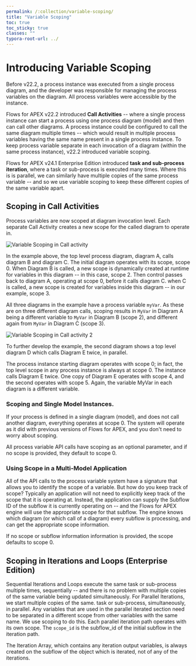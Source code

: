 ```yaml
---
permalink: /:collection/variable-scoping/
title: "Variable Scoping"
toc: true
toc_sticky: true
classes: ""
typora-root-url: ../
---
```

# Introducing Variable Scoping

Before v22.2, a process instance was executed from a single process diagram, and the developer was responsible for managing the process variables on the diagram.  All process variables were accessible by the instance.

Flows for APEX v22.2 introduced **Call Activities** -- where a single process instance can start a process using one process diagram (model) and then can  call other diagrams.  A process instance could be configured to call the same diagram multiple times -- which would result in multiple process variables having the same name present in a single process instance.  To keep process variable separate in each invocation of a diagram (within the same process instance), v22.2 introduced variable scoping.

Flows for APEX v24.1 Enterprise Edition introduced **task and sub-process iteration**, where a task or sub-process is executed many times.   Where this is is parallel, we can similarly have multiple copies of the same process variable -- and so we use variable scoping to keep these different copies of the same variable apart.  

## Scoping in Call Activities

Process variables are now scoped at diagram invocation level.  Each separate Call Activity creates a new scope for the called diagram to operate in.

![Variable Scoping in Call activity](/assets/images/scoping-concept.png "Variable Scoping in Call Activity")

In the example above, the top level process diagram, diagram A, calls diagram B and diagram C.  The initial diagram operates with its scope, scope 0.  When Diagram B is called, a new scope is dynamically created at runtime for variables in this diagram -- in this case, scope 2.  Then control passes back to diagram A, operating at scope 0, before it calls diagram C.  when C is called, a new scope is created for variables inside this diagram -- in our example, scope 3.

All three diagrams in the example have a process variable `myVar`.  As these are on three different diagram calls, scoping results in `MyVar` in Diagram A being a different variable to `MyVar` in Diagram B (scope 2), and different again from `MyVar` in Diagram C (scope 3).

![Variable Scoping in Call activity 2](/assets/images/scoping-concept-2.png "Variable Scoping in Call Activity 2")

To further develop the example, the second diagram shows a top level diagram D which calls Diagram E twice, in parallel.

The process instance starting diagram operates with scope 0;  in fact, the top level scope in any process instance is always at scope 0.  The instance calls Diagram E twice.  One copy of Diagram E operates with scope 4, and the second operates with scope 5.  Again, the variable MyVar in each diagram is a different variable.

### Scoping and Single Model Instances.

If your process is defined in a single diagram (model), and does not call another diagram, everything operates at scope 0.   The system will operate as it did with previous versions of Flows for APEX, and you don't need to worry about scoping.

All process variable API calls have scoping as an optional parameter, and if no scope is provided, they default to scope 0.

### Using Scope in a Multi-Model Application

All of the API calls to the process variable system have a signature that allows you to identify the scope of a variable.  But how do you keep track of scope?  Typically an application will not need to explicitly keep track of the scope that it is operating at.  Instead, the application can supply the Subflow ID of the subflow it is currently operating on -- and the Flows for APEX engine will use the appropriate scope for that subflow.  The engine knows which diagram (or which call of a diagram) every subflow is processing, and can get the appropriate scope information.

If no scope or subflow information information is provided, the scope defaults to scope 0.

## Scoping in Iterations and Loops (Enterprise Edition)

Sequential Iterations and Loops execute the same task or sub-process multiple times, sequentially -- and there is no problem with multiple copies of the same variable being updated simultaneously.
For Parallel Iterations, we start multiple copies of the same. task or sub-process, simultaneously, in parallel.  Any variables that are used in the parallel iterated section need to be separated in a different scope from other variables with the same name.   We use scoping to do this.
Each parallel iteration path operates with its own scope.  The `scope_id` is the subflow_id of the initial subflow in the iteration path.

The Iteration Array, which contains any iteration output variables, is always created on the subflow of the object which is iterated, not of any of the iterations.

